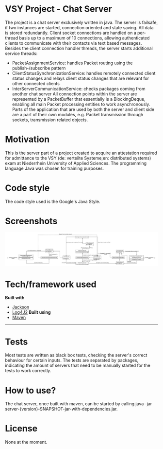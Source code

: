 # VSY Project - Chat Server

The project is a chat server exclusively written in java. The server is failsafe, if two instances are started, connection oriented and state saving. All data is stored redundantly.
Client socket connections are handled on a per-thread basis up to a maximum of 10 connections, allowing authenticated clients to communicate with their contacts via text based messages. 
Besides the client connection handler threads, the server starts additional service threads:
* PacketAssignmentService: handles Packet routing using the publish-/subscribe pattern
* ClientStatusSynchronizationService: handles remotely connected client status changes and relays client status changes that are relevant for other connected clients
* InterServerCommunicationService: checks packages coming from another chat server
All connection points within the server are represented by a PacketBuffer that essentially is a BlockingDeque, enabling all main Packet processing entities to work asynchronously.
Parts of the application that are used by both the server and client side are a part of their own modules, e.g. Packet transmission through sockets, transmission related objects.
# Motivation

This is the server part of a project created to acquire an attestation required for admittance to the VSY (de: verteilte Systeme;en: distributed systems) exam at Niederrhein University of Applied Sciences.
The programming language Java was chosen for training purposes.
# Code style

The code style used is the Google's Java Style.
# Screenshots

![Diagram indicating possible Packet flows, highlighting loose coupling between main Packet processing entities, achieved by ](docs/Packet_flow.png)
# Tech/framework used

**Built with**
* [Jackson](https://github.com/FasterXML)
* [Log4J2](https://logging.apache.org/log4j/2.x/)
**Built using**
* [Maven](https://maven.apache.org/)
****
# Tests

Most tests are written as black box tests, checking the server's correct behaviour for certain inputs. The tests are separated by packages, indicating the amount of servers that need to be manually started for the tests to work correctly.
# How to use?

The chat server, once built with maven, can be started by calling java -jar server-{version}-SNAPSHOT-jar-with-dependencies.jar.
# License

None at the moment.
